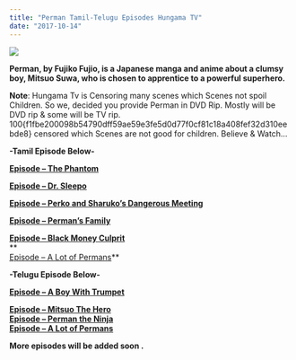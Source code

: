 ```yaml
---
title: "Perman Tamil-Telugu Episodes Hungama TV"
date: "2017-10-14"
---
```


[![](https://3.bp.blogspot.com/-FJwnUcEpvoU/WeGOKmE51_I/AAAAAAAAA1A/URh_uUEG-ZkDvrs39XbAnZCQnzerLZB1wCLcBGAs/s320/o_the-perman-the-movie-2004-japanese-colour-very-rare-dvd-671d.jpg)](https://3.bp.blogspot.com/-FJwnUcEpvoU/WeGOKmE51_I/AAAAAAAAA1A/URh_uUEG-ZkDvrs39XbAnZCQnzerLZB1wCLcBGAs/s1600/o_the-perman-the-movie-2004-japanese-colour-very-rare-dvd-671d.jpg)

**Perman, by Fujiko Fujio, is a Japanese manga and anime about a clumsy boy, Mitsuo Suwa, who is chosen to apprentice to a powerful superhero.**  
  
  
**Note**: Hungama Tv is Censoring many scenes which Scenes not spoil Children. So we, decided you provide Perman in DVD Rip. Mostly will be DVD rip & some will be TV rip. 100{f1fbe200098b54790dff59ae59e3fe5d0d77f0cf81c18a408fef32d310eebde8} censored which Scenes are not good for children. Believe & Watch…  
  

**\-Tamil Episode Below-**

**[Episode – The Phantom](https://drive.google.com/file/d/0Bx5MEWaGebZWZGx6YUIwbjVjRXc/view)**

**[Episode – Dr. Sleepo](https://drive.google.com/file/d/0Bx5MEWaGebZWLU9rTlExVGhBQmc/view)**

**[Episode – Perko and Sharuko’s Dangerous Meeting](https://drive.google.com/file/d/0Bx5MEWaGebZWZUk1ZHJQalR0XzQ/view)**

**[Episode – Perman’s Family](https://drive.google.com/file/d/0Bx5MEWaGebZWOHhRdW1BcnNhUzg/view)**

**[Episode – Black Money Culprit](https://drive.google.com/file/d/0Bx5MEWaGebZWdUo3THVoX1ZhYVk/view)**  
**  
[Episode – A Lot of Permans](https://drive.google.com/file/d/0Bx5MEWaGebZWZ3VBVVNFb0h3SWs/view)**

**\-Telugu Episode Below-**

**[Episode – A Boy With Trumpet](https://drive.google.com/file/d/0Bx5MEWaGebZWVHVmUkloWjJwanc/view)**

**[Episode – Mitsuo The Hero](https://drive.google.com/file/d/0Bx5MEWaGebZWUmtZVWMxWkRLZk0/view)**  
[**Episode – Perman the Ninja**](https://drive.google.com/file/d/0Bx5MEWaGebZWUUxKTVFnLVVtZGM/view)  
[**Episode – A Lot of Permans**](https://drive.google.com/file/d/0Bx5MEWaGebZWSXBaWm9ySFZ2cjg/view)

**More episodes will be added soon .**
